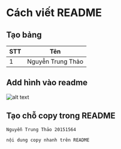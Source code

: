 # Cách viết README 

## Tạo bảng 
|STT        |Tên            |
|-----------|---------------|
|1          |Nguyễn Trung Thảo|

## Add hình vào readme 
![alt text](https://i.pinimg.com/originals/d0/e3/05/d0e30570ca9da96da2911219687acccc.jpg)

## Tạo chỗ copy trong README
```
Nguyễn Trung Thảo 20151564

nội dung copy nhanh trên README 

```